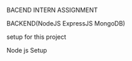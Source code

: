 BACEND INTERN ASSIGNMENT

BACKEND(NodeJS ExpressJS MongoDB)
 
 setup for this project

 Node js Setup



